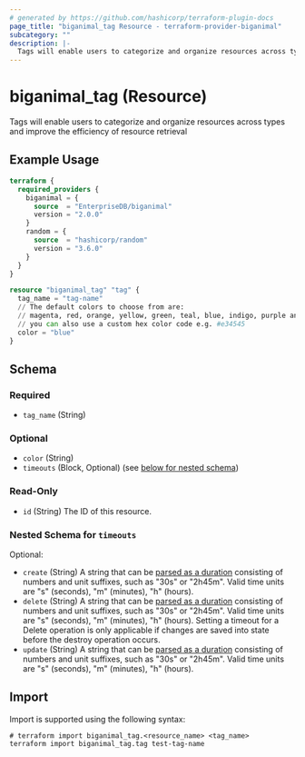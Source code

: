 ```yaml
---
# generated by https://github.com/hashicorp/terraform-plugin-docs
page_title: "biganimal_tag Resource - terraform-provider-biganimal"
subcategory: ""
description: |-
  Tags will enable users to categorize and organize resources across types and improve the efficiency of resource retrieval
---
```


# biganimal_tag (Resource)

Tags will enable users to categorize and organize resources across types and improve the efficiency of resource retrieval

## Example Usage

```terraform
terraform {
  required_providers {
    biganimal = {
      source  = "EnterpriseDB/biganimal"
      version = "2.0.0"
    }
    random = {
      source  = "hashicorp/random"
      version = "3.6.0"
    }
  }
}

resource "biganimal_tag" "tag" {
  tag_name = "tag-name"
  // The default colors to choose from are:
  // magenta, red, orange, yellow, green, teal, blue, indigo, purple and grey
  // you can also use a custom hex color code e.g. #e34545
  color = "blue"
}
```

<!-- schema generated by tfplugindocs -->
## Schema

### Required

- `tag_name` (String)

### Optional

- `color` (String)
- `timeouts` (Block, Optional) (see [below for nested schema](#nestedblock--timeouts))

### Read-Only

- `id` (String) The ID of this resource.

<a id="nestedblock--timeouts"></a>
### Nested Schema for `timeouts`

Optional:

- `create` (String) A string that can be [parsed as a duration](https://pkg.go.dev/time#ParseDuration) consisting of numbers and unit suffixes, such as "30s" or "2h45m". Valid time units are "s" (seconds), "m" (minutes), "h" (hours).
- `delete` (String) A string that can be [parsed as a duration](https://pkg.go.dev/time#ParseDuration) consisting of numbers and unit suffixes, such as "30s" or "2h45m". Valid time units are "s" (seconds), "m" (minutes), "h" (hours). Setting a timeout for a Delete operation is only applicable if changes are saved into state before the destroy operation occurs.
- `update` (String) A string that can be [parsed as a duration](https://pkg.go.dev/time#ParseDuration) consisting of numbers and unit suffixes, such as "30s" or "2h45m". Valid time units are "s" (seconds), "m" (minutes), "h" (hours).

## Import

Import is supported using the following syntax:

```shell
# terraform import biganimal_tag.<resource_name> <tag_name>
terraform import biganimal_tag.tag test-tag-name
```
